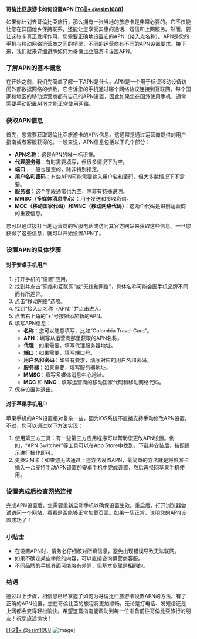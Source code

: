 **哥倫比亞旅游卡如何设置APN [[TG💪+ @esim1088](https://t.me/s/esim1088)]**

如果你计划去哥倫比亞旅行，那么拥有一张当地的旅游卡是非常必要的。它不仅能让您在异国他乡保持联系，还能让您享受实惠的通话、短信和上网服务。然而，要让这张卡真正发挥作用，您需要正确地设置它的APN（接入点名称）。APN是您的手机与移动网络运营商之间的桥梁，不同的运营商有不同的APN设置要求。接下来，我们就来详细讲解如何为哥倫比亞旅游卡设置APN。

### 了解APN的基本概念

在开始之前，我们先简单了解一下APN是什么。APN是一个用于标识移动设备访问外部数据网络的参数，它告诉您的手机通过哪个网络协议连接到互联网。每个国家和地区的移动运营商都有自己的APN设置，因此如果您在国外使用手机，通常需要手动配置APN才能正常使用网络。

### 获取APN信息

首先，您需要获取哥倫比亞旅游卡的APN信息。这通常是通过运营商提供的用户指南或者客服获得的。一般来说，APN信息包括以下几个部分：

- **APN名称**：这是APN的唯一标识符。
- **代理服务器**：有时需要填写，但很多情况下为空。
- **端口**：一般也是空的，除非特别指定。
- **用户名和密码**：有些APN可能需要输入用户名和密码，但大多数情况下不需要。
- **服务器**：这个字段通常也为空，除非有特殊说明。
- **MMSC（多媒体消息中心）**：用于发送和接收彩信。
- **MCC（移动国家代码）和MNC（移动网络代码）**：这两个代码是识别运营商的重要信息。

您可以通过拨打当地运营商的客服电话或访问其官方网站来获取这些信息。一旦您获得了这些信息，就可以开始设置APN了。

### 设置APN的具体步骤

#### 对于安卓手机用户

1. 打开手机的“设置”应用。
2. 找到并点击“网络和互联网”或“无线和网络”，具体名称可能会因手机品牌不同而有所差异。
3. 点击“移动网络”选项。
4. 找到“接入点名称（APN）”并点击进入。
5. 点击右上角的“+”号按钮添加新的APN。
6. 填写APN信息：
   - **名称**：您可以随意填写，比如“Colombia Travel Card”。
   - **APN**：填写从运营商那里获取的APN名称。
   - **代理**：如果需要，填写代理服务器地址。
   - **端口**：如果需要，填写端口号。
   - **用户名和密码**：如果有要求，填写对应的用户名和密码。
   - **服务器**：如果需要，填写服务器地址。
   - **MMSC**：填写多媒体消息中心地址。
   - **MCC** 和 **MNC**：填写运营商的移动国家代码和移动网络代码。
7. 保存设置并退出。

#### 对于苹果手机用户

苹果手机的APN设置相对复杂一些，因为iOS系统不直接支持手动修改APN设置。不过，您可以通过以下方法实现：

1. 使用第三方工具：有一些第三方应用程序可以帮助您更改APN设置。例如，“APN Switcher”等工具可以在App Store中找到。下载并安装后，按照提示进行操作即可。
2. 更换SIM卡：如果您无法通过上述方法设置APN，最简单的方法就是将旅游卡插入一台支持手动APN设置的安卓手机中完成设置，然后再换回苹果手机使用。

### 设置完成后检查网络连接

完成APN设置后，您需要重新启动手机以确保设置生效。重启后，打开浏览器尝试访问一个网站，看看是否能够正常加载页面。如果一切正常，说明您的APN设置成功了！

### 小贴士

- 在设置APN时，请务必仔细核对所填信息，避免出现错误导致无法联网。
- 如果不确定某些字段的内容，可以直接咨询运营商客服。
- 不同品牌的手机界面可能略有差异，但基本步骤是相同的。

### 结语

通过以上步骤，相信您已经掌握了如何为哥倫比亞旅游卡设置APN的方法。有了正确的APN设置，您在哥倫比亞的旅程将更加顺畅，无论是打电话、发短信还是上网都会变得轻松愉快。希望这篇指南能帮助到每一位准备前往哥倫比亞旅行的朋友！祝您旅途愉快！

[[TG💪+ @esim1088](https://t.me/s/esim1088) ![Image](https://i.postimg.cc/4NQfJmqS/Snipaste-2025-05-13-00-14-12.png)]
